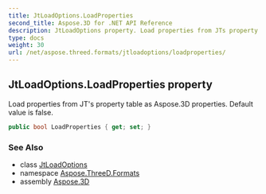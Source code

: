 ```yaml
---
title: JtLoadOptions.LoadProperties
second_title: Aspose.3D for .NET API Reference
description: JtLoadOptions property. Load properties from JTs property table as Aspose.3D properties. Default value is false
type: docs
weight: 30
url: /net/aspose.threed.formats/jtloadoptions/loadproperties/
---
```

## JtLoadOptions.LoadProperties property

Load properties from JT's property table as Aspose.3D properties. Default value is false.

```csharp
public bool LoadProperties { get; set; }
```

### See Also

* class [JtLoadOptions](../)
* namespace [Aspose.ThreeD.Formats](../../../aspose.threed.formats/)
* assembly [Aspose.3D](../../../)


